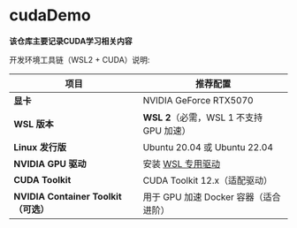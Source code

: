 # cudaDemo

**该仓库主要记录CUDA学习相关内容**

开发环境工具链（WSL2 + CUDA）说明:  

| 项目                                 | 推荐配置                                                   |
| ------------------------------------ | ---------------------------------------------------------- |
| **显卡**                             | NVIDIA GeForce RTX5070                                     |
| **WSL 版本**                         | **WSL 2**（必需，WSL 1 不支持 GPU 加速）                   |
| **Linux 发行版**                     | Ubuntu 20.04 或 Ubuntu 22.04                               |
| **NVIDIA GPU 驱动**                  | 安装 [WSL 专用驱动](https://developer.nvidia.com/cuda/wsl) |
| **CUDA Toolkit**                     | CUDA Toolkit 12.x（适配驱动）                              |
| **NVIDIA Container Toolkit（可选）** | 用于 GPU 加速 Docker 容器（适合进阶）                      |
